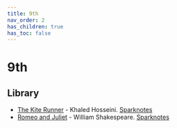 ```yaml
---
title: 9th
nav_order: 2
has_children: true
has_toc: false
---
```


# 9th
## Library
- [The Kite Runner](/9th/The-Kite-Runner) - Khaled Hosseini. [Sparknotes](https://www.sparknotes.com/lit/the-kite-runner/)
- [Romeo and Juliet](/9th/Romeo-and-Juliet) - William Shakespeare. [Sparknotes](https://www.sparknotes.com/shakespeare/romeojuliet/)